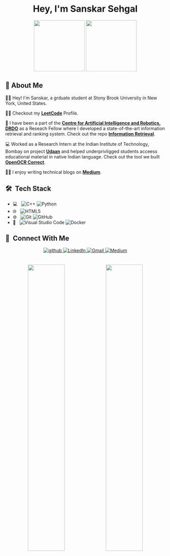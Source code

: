 <h1 align="center">Hey, I'm Sanskar Sehgal </h1>

<p align="center"> <img src="https://octodex.github.com/images/daftpunktocat-thomas.gif" height="160px" width="160px"> <img src="https://octodex.github.com/images/daftpunktocat-guy.gif" height="160px" width="160px"> </p>

   
   ## :wave: About Me 
👨‍🎓 Hey! I'm Sanskar, a grduate student at Stony Brook University in New York, United States.  

👨‍💻 Checkout my [**LeetCode**](https://leetcode.com/sans_sehgal/) Profile.
 
:rocket: I have been a part of the [**Centre for Artificial Intelligence and Robotics, DRDO**](drdo.gov.in/labs-and-establishments/centre-artificial-intelligence-robotics-cair) as a Reseach Fellow where I developed a state-of-the-art information retrieval and ranking system. Check out the repo [**Information Retrieval**](https://github.com/sans-sehgal/Information-Retrieval).

💻 Worked as a Research Intern at the Indian Institute of Technology, Bombay on project [**Udaan**](https://www.udaanproject.org/) and helped            underprivligged students acceess educational material in native Indian language. Check out the tool we built [**OpenOCR Correct**](https://github.com/sans-sehgal/OpenOCR_Correct).

✍🏻 I enjoy writing technical blogs on [**Medium**](https://medium.com/@sanskarsehgal).


## 🛠 &nbsp;Tech Stack

- 💻 &nbsp;
  ![C++](https://img.shields.io/badge/-C++-333333?style=flat&logo=C%2B%2B&logoColor=00599C)
  ![Python](https://img.shields.io/badge/-Python-333333?style=flat&logo=python)
- 🌐 &nbsp;
  ![HTML5](https://img.shields.io/badge/-HTML5-333333?style=flat&logo=HTML5)
- ⚙️ &nbsp;
  ![Git](https://img.shields.io/badge/-Git-333333?style=flat&logo=git)
  ![GitHub](https://img.shields.io/badge/-GitHub-333333?style=flat&logo=github)
- 🔧 &nbsp;
  ![Visual Studio Code](https://img.shields.io/badge/-Visual%20Studio%20Code-333333?style=flat&logo=visual-studio-code&logoColor=007ACC)
  ![Docker](https://badgen.net/badge/icon/docker?icon=docker&label)


## 🤝 &nbsp;Connect With Me

<p align="center">
<a href="https://github.com/sans-sehgal" target="_blank">
<img src=https://img.shields.io/badge/github-%2324292e.svg?&style=for-the-badge&logo=github&logoColor=white alt=github style="margin-bottom: 5px;" />
</a>
<a href="https://www.linkedin.com/in/sanskar-sehgal/" target="_blank">
<img alt="LinkedIn" src="https://img.shields.io/badge/linkedin%20-%230077B5.svg?&style=for-the-badge&logo=linkedin&logoColor=white"/>
</a>
<a href="mailto:sanskar.sehgal@stonybrook.edu">
<img alt="Gmail" src="https://img.shields.io/badge/Gmail-D14836?style=for-the-badge&logo=gmail&logoColor=white" />
</a>
<a href="https://medium.com/@sanskarsehgal">
<img alt="Medium" src="https://img.shields.io/badge/Medium-3e3736?style=for-the-badge&logo=medium&logoColor=white" />
</a>
</p> 
<br>

 <div align="center">
  <img width="48%" src="https://github-readme-stats.vercel.app/api?username=sans-sehgal&theme=radical&show_icons=true" />
  <img width="48%" src="https://github-readme-streak-stats.herokuapp.com/?user=sans-sehgal&theme=radical&show_icons=true" />
</div>

  
